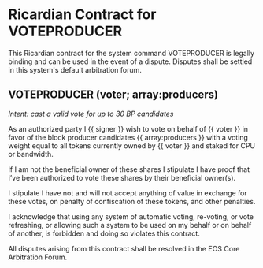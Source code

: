 # Ricardian Contract for VOTEPRODUCER

This Ricardian contract for the system command VOTEPRODUCER is legally binding and can be used in the event of a dispute. Disputes shall be settled in this system's default arbitration forum.


## VOTEPRODUCER (voter; array:producers)

_Intent: cast a valid vote for up to 30 BP candidates_

As an authorized party I {{ signer }} wish to vote on behalf of {{ voter }} in favor of the block producer candidates {{ array:producers }} with a voting weight equal to all tokens currently owned by {{ voter }} and staked for CPU or bandwidth. 

If I am not the beneficial owner of these shares I stipulate I have proof that I’ve been authorized to vote these shares by their beneficial owner(s). 

I stipulate I have not and will not accept anything of value in exchange for these votes, on penalty of confiscation of these tokens, and other penalties. 

I acknowledge that using any system of automatic voting, re-voting, or vote refreshing, or allowing such a system to be used on my behalf or on behalf of another, is forbidden and doing so violates this contract.

All disputes arising from this contract shall be resolved in the EOS Core Arbitration Forum. 
